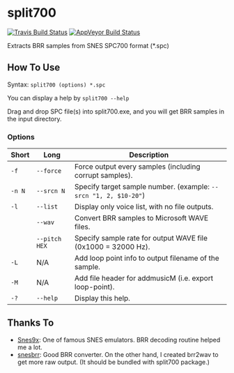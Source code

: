 split700
========
[![Travis Build Status](https://travis-ci.com/gocha/split700.svg?branch=master)](https://travis-ci.com/gocha/split700) [![AppVeyor Build Status](https://ci.appveyor.com/api/projects/status/2styuijab21vtr07/branch/master?svg=true)](https://ci.appveyor.com/project/gocha/split700/branch/master)

Extracts BRR samples from SNES SPC700 format (*.spc)

How To Use
----------

Syntax: `split700 (options) *.spc`

You can display a help by `split700 --help`

Drag and drop SPC file(s) into split700.exe, and you will get BRR samples in the input directory.

### Options

|Short   |Long           |Description                                                      |
|--------|---------------|-----------------------------------------------------------------|
|`-f`    |`--force`      |Force output every samples (including corrupt samples).          |
|`-n N`  |`--srcn N`     |Specify target sample number. (example: `--srcn "1, 2, $10-20"`) |
|`-l`    |`--list`       |Display only voice list, with no file outputs.                   |
|        |`--wav`        |Convert BRR samples to Microsoft WAVE files.                     |
|        |`--pitch HEX`  |Specify sample rate for output WAVE file (0x1000 = 32000 Hz).    |
|`-L`    |N/A            |Add loop point info to output filename of the sample.            |
|`-M`    |N/A            |Add file header for addmusicM (i.e. export loop-point).          |
|`-?`    |`--help`       |Display this help.                                               |

Thanks To
---------

- [Snes9x](http://www.snes9x.com/): One of famous SNES emulators. BRR decoding routine helped me a lot.
- [snesbrr](http://www.romhacking.net/utilities/407/): Good BRR converter. On the other hand, I created brr2wav to get more raw output. (It should be bundled with split700 package.)
